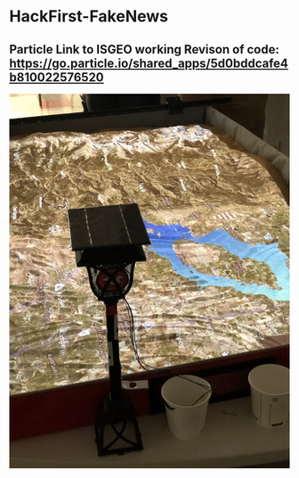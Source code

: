 # HackFirst-FakeNews

## Particle Link to ISGEO working Revison of code: https://go.particle.io/shared_apps/5d0bddcafe4b810022576520

![Sensor with Simtable](https://github.com/jeaimehp/HackFirst-FakeNews/blob/master/IMG_3894.JPG)
